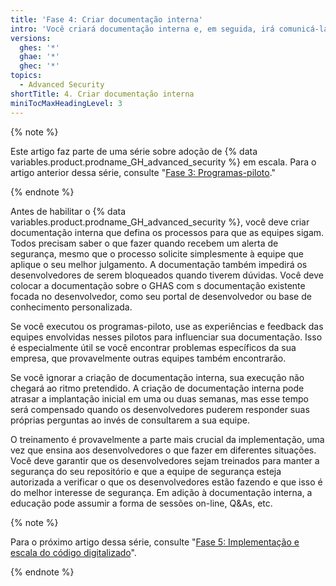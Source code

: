 ```yaml
---
title: 'Fase 4: Criar documentação interna'
intro: 'Você criará documentação interna e, em seguida, irá comunicá-la aos consumidores de {% data variables.product.prodname_GH_advanced_security %}.'
versions:
  ghes: '*'
  ghae: '*'
  ghec: '*'
topics:
  - Advanced Security
shortTitle: 4. Criar documentação interna
miniTocMaxHeadingLevel: 3
---
```


{% note %}

Este artigo faz parte de uma série sobre adoção de {% data variables.product.prodname_GH_advanced_security %} em escala. Para o artigo anterior dessa série, consulte "[Fase 3: Programas-piloto](/code-security/adopting-github-advanced-security-at-scale/phase-3-pilot-programs)."

{% endnote %}

Antes de habilitar o {% data variables.product.prodname_GH_advanced_security %}, você deve criar documentação interna que defina os processos para que as equipes sigam. Todos precisam saber o que fazer quando recebem um alerta de segurança, mesmo que o processo solicite simplesmente à equipe que aplique o seu melhor julgamento. A documentação também impedirá os desenvolvedores de serem bloqueados quando tiverem dúvidas. Você deve colocar a documentação sobre o GHAS com s documentação existente focada no desenvolvedor, como seu portal de desenvolvedor ou base de conhecimento personalizada.

Se você executou os programas-piloto, use as experiências e feedback das equipes envolvidas nesses pilotos para influenciar sua documentação. Isso é especialmente útil se você encontrar problemas específicos da sua empresa, que provavelmente outras equipes também encontrarão.

Se você ignorar a criação de documentação interna, sua execução não chegará ao ritmo pretendido. A criação de documentação interna pode atrasar a implantação inicial em uma ou duas semanas, mas esse tempo será compensado quando os desenvolvedores puderem responder suas próprias perguntas ao invés de consultarem a sua equipe.

O treinamento é provavelmente a parte mais crucial da implementação, uma vez que ensina aos desenvolvedores o que fazer em diferentes situações. Você deve garantir que os desenvolvedores sejam treinados para manter a segurança do seu repositório e que a equipe de segurança esteja autorizada a verificar o que os desenvolvedores estão fazendo e que isso é do melhor interesse de segurança. Em adição à documentação interna, a educação pode assumir a forma de sessões on-line, Q&As, etc.

{% note %}

Para o próximo artigo dessa série, consulte "[Fase 5: Implementação e escala do código digitalizado](/code-security/adopting-github-advanced-security-at-scale/phase-5-rollout-and-scale-code-scanning)".

{% endnote %}

